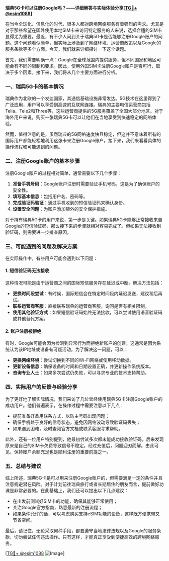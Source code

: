 **瑞典5G卡可以注册Google吗？——详细解答与实际体验分享[[TG💪+ @esim1088](https://t.me/s/esim1088)]**

在当今全球化、信息化的时代，很多人都对跨境网络服务有着强烈的需求。尤其是对于那些希望在国外使用本地SIM卡来访问特定服务的人来说，选择合适的SIM卡显得尤为重要。最近，有不少人问到关于瑞典5G卡是否能够注册Google账户的问题。这个问题看似简单，但实际上涉及到了网络环境、运营商政策以及Google的服务条款等多个方面。今天，我们就来详细探讨一下这个话题。

首先，我们需要明确一点：Google在全球范围内提供服务，但不同国家和地区可能会有不同的限制和要求。因此，使用外国SIM卡注册Google账户是否可行，取决于多个因素。接下来，我们将从几个主要方面进行分析。

### 一、瑞典5G卡的基本情况

瑞典作为北欧的一个发达国家，其通信基础设施非常发达。5G技术在这里得到了广泛应用，用户可以享受到高速的互联网连接。瑞典的主要电信运营商包括Telia、Tele2和Three等，这些运营商提供的5G服务覆盖了全国大部分地区。对于海外用户来说，购买一张瑞典5G卡可以让他们在当地享受到快速稳定的网络体验。

然而，值得注意的是，虽然瑞典的5G网络速度快且稳定，但这并不意味着所有的国际用户都能轻松地利用这张卡来注册Google账户。接下来，我们来看看具体的操作流程和可能遇到的问题。

### 二、注册Google账户的基本步骤

注册Google账户的过程相对简单，通常需要以下几个步骤：

1. **准备手机号码**：Google账户注册时需要验证手机号码，这是为了确保账户的安全性。
2. **填写基本信息**：包括用户名、密码等。
3. **完成验证码验证**：通过手机收到的短信验证码来确认身份。
4. **设置安全问题**：为账户添加额外的安全保护措施。

对于持有瑞典5G卡的用户来说，第一步是关键。如果瑞典5G卡能够正常接收来自Google的短信验证码，那么接下来的步骤就相对容易完成了。但如果无法接收到验证码，则需要进一步排查原因。

### 三、可能遇到的问题及解决方案

在实际操作中，有些用户可能会遇到以下问题：

#### 1. 短信验证码无法接收

这种情况可能是由于运营商之间的国际短信服务存在延迟或中断。解决方法包括：

- **更换时间段尝试**：有时候，国际短信会在特定时间段内延迟发送，建议稍后再试。
- **联系运营商客服**：直接联系瑞典的运营商客服，询问是否有相关限制。
- **使用其他验证方式**：如果短信验证码始终无法接收，可以尝试使用语音验证码或其他替代方案。

#### 2. 账户注册被拒绝

有时，Google可能会因为检测到异常行为而拒绝新账户的创建。这通常是因为系统认为该IP地址或设备有可疑活动。为了解决这一问题，可以：

- **更换网络环境**：尝试切换到不同的Wi-Fi网络或使用移动数据。
- **更新设备信息**：确保设备的时间和日期设置正确，并更新操作系统版本。
- **咨询专业人士**：如果多次尝试仍失败，可以寻求专业的技术支持帮助。

### 四、实际用户的反馈与经验分享

为了更好地了解实际情况，我们采访了几位曾经使用瑞典5G卡注册Google账户的成功用户。他们普遍表示，在操作过程中需要注意以下几点：

- 提前准备好备用联系方式，以防主号码出现问题；
- 确保手机处于良好的信号状态，避免因网络波动导致验证码丢失；
- 如果遇到困难，及时查阅官方文档或联系客服寻求帮助。

此外，还有一位用户特别提到，他最初尝试多次都未能成功接收验证码，后来发现原来是自己的SIM卡欠费导致信号不稳定。经过充值后，问题迎刃而解。由此可见，保持账户余额充足也是顺利注册的重要前提之一。

### 五、总结与建议

综上所述，瑞典5G卡是可以用来注册Google账户的，但需要满足一定的条件并且注意规避潜在风险。对于计划前往瑞典旅行或者长期居住的朋友而言，提前做好功课是非常必要的。在此基础上，我们还可以提出以下几点建议：

- 在出发前测试好SIM卡的功能，确保其能够正常使用；
- 关注Google官方指南，熟悉最新的注册流程；
- 如果条件允许的话，可以考虑购买支持eSIM功能的设备，这样既方便携带又节省空间。

最后，请记住，无论采取何种手段，都要遵守当地法律法规以及Google的服务条款，切勿尝试任何违法操作。只有这样，才能真正享受到便捷高效的跨境网络服务。

[[TG💪+ @esim1088](https://t.me/s/esim1088) ![Image](https://i.postimg.cc/4NQfJmqS/Snipaste-2025-05-13-00-14-12.png)]